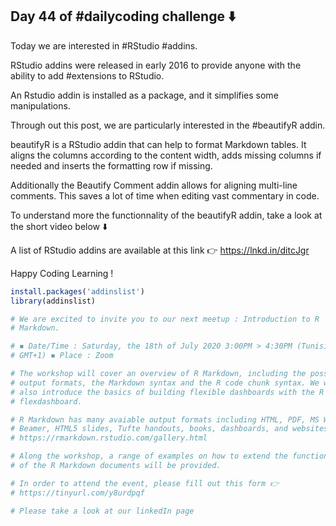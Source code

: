 ## Day 44 of #dailycoding challenge ⬇️

Today we are interested in #RStudio #addins.

RStudio addins were released in early 2016 to provide anyone with the ability to add #extensions to RStudio.

An Rstudio addin is installed as a package, and it simplifies some manipulations.

Through out this post, we are particularly interested in the #beautifyR addin.

beautifyR is a RStudio addin that can help to format Markdown tables. It aligns the columns according to the content width, adds missing columns if needed and inserts the formatting row if missing.

Additionally the Beautify Comment addin allows for aligning multi-line comments. This saves a lot of time when editing vast commentary in code.

To understand more the functionnality of the beautifyR addin, take a look at the short video below ⬇️

A list of RStudio addins are available at this link 👉 https://lnkd.in/ditcJgr

Happy Coding Learning !

``` r
install.packages('addinslist')
library(addinslist)

# We are excited to invite you to our next meetup : Introduction to R
# Markdown.

# ◾️ Date/Time : Saturday, the 18th of July 2020 3:00PM > 4:30PM (Tunisia time
# GMT+1) ◾️ Place : Zoom

# The workshop will cover an overview of R Markdown, including the possible
# output formats, the Markdown syntax and the R code chunk syntax. We will
# also introduce the basics of building flexible dashboards with the R package
# flexdashboard.

# R Markdown has many avaiable output formats including HTML, PDF, MS Word,
# Beamer, HTML5 slides, Tufte handouts, books, dashboards, and websites
# https://rmarkdown.rstudio.com/gallery.html

# Along the workshop, a range of examples on how to extend the functionality
# of the R Markdown documents will be provided.

# In order to attend the event, please fill out this form 👉
# https://tinyurl.com/y8urdpqf

# Please take a look at our linkedIn page
 ```
